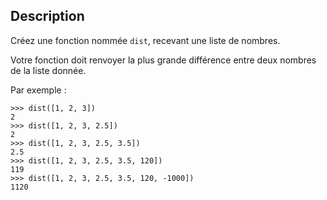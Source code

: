 ## Description

Créez une fonction nommée `dist`, recevant une liste de nombres.

Votre fonction doit renvoyer la plus grande différence entre deux
nombres de la liste donnée.

Par exemple :

```ipython
>>> dist([1, 2, 3])
2
>>> dist([1, 2, 3, 2.5])
2
>>> dist([1, 2, 3, 2.5, 3.5])
2.5
>>> dist([1, 2, 3, 2.5, 3.5, 120])
119
>>> dist([1, 2, 3, 2.5, 3.5, 120, -1000])
1120
```
